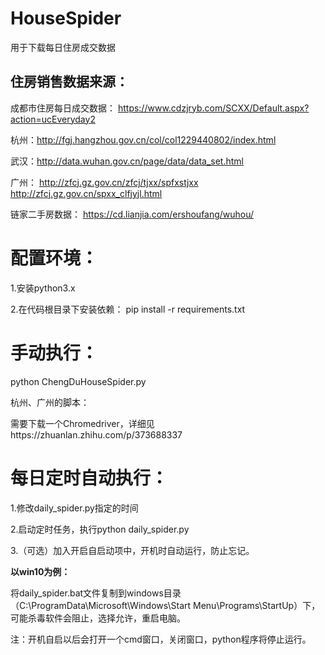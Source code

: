 # HouseSpider
用于下载每日住房成交数据

## 住房销售数据来源：
成都市住房每日成交数据：
https://www.cdzjryb.com/SCXX/Default.aspx?action=ucEveryday2

杭州：http://fgj.hangzhou.gov.cn/col/col1229440802/index.html

武汉：http://data.wuhan.gov.cn/page/data/data_set.html

广州：
http://zfcj.gz.gov.cn/zfcj/tjxx/spfxstjxx            http://zfcj.gz.gov.cn/spxx_clfjyjl.html

链家二手房数据：
https://cd.lianjia.com/ershoufang/wuhou/

# 配置环境：

1.安装python3.x

2.在代码根目录下安装依赖： pip install -r requirements.txt

# 手动执行：

python ChengDuHouseSpider.py

杭州、广州的脚本：

需要下载一个Chromedriver，详细见https://zhuanlan.zhihu.com/p/373688337

# 每日定时自动执行：

1.修改daily_spider.py指定的时间

2.启动定时任务，执行python daily_spider.py

3.（可选）加入开启自启动项中，开机时自动运行，防止忘记。

**以win10为例：**

将daily_spider.bat文件复制到windows目录（C:\ProgramData\Microsoft\Windows\Start Menu\Programs\StartUp）下，可能杀毒软件会阻止，选择允许，重启电脑。

注：开机自启以后会打开一个cmd窗口，关闭窗口，python程序将停止运行。
